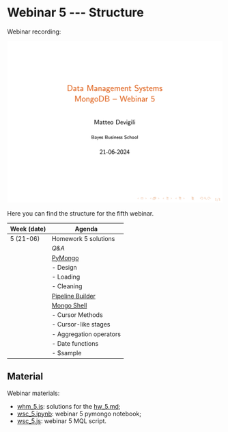 # Webinar 5 --- Structure

Webinar recording:

![webinar-5](img/webinar5.png)

Here you can find the structure for the fifth webinar.

| **Week (date)** | **Agenda**                                           |
|-----------------|------------------------------------------------------|
| 5 (21-06)       | Homework 5 solutions                                 |
|                 | _Q&A_                                                |
|                 | [PyMongo](https://pymongo.readthedocs.io/en/stable/) |
|                 | - Design                                             |
|                 | - Loading                                            |
|                 | - Cleaning                                           |
|                 | [Pipeline Builder](https://docs.mongodb.com/compass/current/aggregation-pipeline-builder/)|
|                 | [Mongo Shell](https://docs.mongodb.com/manual/mongo/)|
|                 | - Cursor Methods                                     |
|                 | - Cursor-like stages                                 |
|                 | - Aggregation operators                              |
|                 | - Date functions                                     |
|                 | - $sample                                            |

## Material

Webinar materials:

* [whm_5.js](https://github.com/mattDevigili/dms-smm695/blob/master/week-5/webinar-5/whm_5.js): solutions for the [hw_5.md](https://mattdevigili.github.io/dms-smm695/week-5/hw_5.html);
* [wsc_5.ipynb](https://github.com/mattDevigili/dms-smm695/blob/master/week-5/webinar-5/wsc_5.ipynb): webinar 5 pymongo notebook;
* [wsc_5.js](https://github.com/mattDevigili/dms-smm695/blob/master/week-5/webinar-5/wsc_5.js): webinar 5 MQL script.
